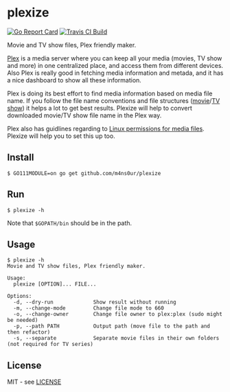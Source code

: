 # plexize
[![Go Report Card](https://goreportcard.com/badge/github.com/m4ns0ur/plexize)](https://goreportcard.com/report/github.com/m4ns0ur/plexize) [![Travis CI Build](https://travis-ci.org/m4ns0ur/plexize.svg?branch=master)](https://travis-ci.com/github/m4ns0ur/plexize)

Movie and TV show files, Plex friendly maker.

[Plex](https://www.plex.tv/) is a media server where you can keep all your media (movies, TV show and more) in one centralized place, and access them from different devices. Also Plex is really good in fetching media information and metada, and it has a nice dashboard to show all these information.

Plex is doing its best effort to find media information based on media file name. If you follow the file name conventions and file structures ([movie](https://support.plex.tv/articles/naming-and-organizing-your-movie-media-files/)/[TV show](https://support.plex.tv/articles/naming-and-organizing-your-tv-show-files/)) it helps a lot to get best results. Plexize will help to convert downloaded movie/TV show file name in the Plex way.

Plex also has guidlines regarding to [Linux permissions for media files](https://support.plex.tv/articles/200288596-linux-permissions-guide/). Plexize will help you to set this up too.

## Install
`$ GO111MODULE=on go get github.com/m4ns0ur/plexize`

## Run
`$ plexize -h`

Note that `$GOPATH/bin` should be in the path.

## Usage
```
$ plexize -h
Movie and TV show files, Plex friendly maker.

Usage:
  plexize [OPTION]... FILE...

Options:
  -d, --dry-run             Show result without running
  -m, --change-mode         Change file mode to 660
  -o, --change-owner        Change file owner to plex:plex (sudo might be needed)
  -p, --path PATH           Output path (move file to the path and then refactor)
  -s, --separate            Separate movie files in their own folders (not required for TV series)
```

## License
MIT - see [LICENSE][license]

[license]: https://github.com/m4ns0ur/covid/blob/master/LICENSE
